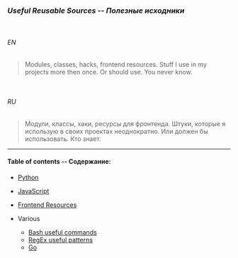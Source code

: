 ### _Useful Reusable Sources_ -- _Полезные исходники_


<br>


###### *EN*

> Modules, classes, hacks, frontend resources. Stuff I use in my projects more then once. Or should use. You never know.


<br>


###### *RU*

> Модули, классы, хаки, ресурсы для фронтенда. Штуки, которые я использую в своих проектах неоднократно. Или должен бы использовать. Кто знает.

___


#### Table of contents -- Содержание:

+ [Python](../python/useful_py/)
+ [JavaScript](../javascript/usefil_js/)
+ [Frontend Resources](../frontend/useful_front/)

+ Various
	* [Bash useful commands](../bash/useful_commands.md)
	* [RegEx useful patterns](../regex/useful_patterns.md)
	* [Go](../go/useful_go/)

